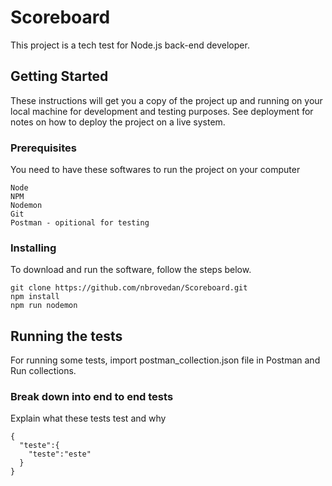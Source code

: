 # Scoreboard

This project is a tech test for Node.js back-end developer.

## Getting Started

These instructions will get you a copy of the project up and running on your local machine for development and testing purposes. See deployment for notes on how to deploy the project on a live system.

### Prerequisites

You need to have these softwares to run the project on your computer

```
Node
NPM
Nodemon
Git
Postman - opitional for testing
```

### Installing

To download and run the software, follow the steps below.

```
git clone https://github.com/nbrovedan/Scoreboard.git
npm install
npm run nodemon
```

## Running the tests

For running some tests, import postman_collection.json file in Postman and Run collections.

### Break down into end to end tests

Explain what these tests test and why

```
{
  "teste":{
    "teste":"este"
  }
}
```
